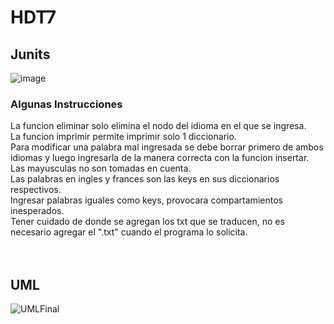 # HDT7
## Junits 
![image](https://user-images.githubusercontent.com/77862762/161849228-058bb03c-4b1a-4fdd-b09a-4eb358fc4b94.png)

### Algunas Instrucciones
La funcion eliminar solo elimina el nodo del idioma en el que se ingresa. <br>
La funcion imprimir permite imprimir solo 1 diccionario. <br>
Para modificar una palabra mal ingresada se debe borrar primero de ambos idiomas y luego ingresarla de la manera correcta con la funcion insertar. <br>
Las mayusculas no son tomadas en cuenta.<br>
Las palabras en ingles y frances son las keys en sus diccionarios respectivos.<br>
Ingresar palabras iguales como keys, provocara compartamientos inesperados.<br>
Tener cuidado de donde se agregan los txt que se traducen, no es necesario agregar el ".txt" cuando el programa lo solicita. <br>
<br>
<br>

## UML
![UMLFinal](https://user-images.githubusercontent.com/77862762/161852285-1d92fb03-5bdd-4d3d-a953-496d7a92b7b7.png)
